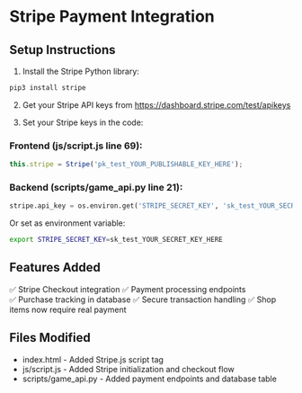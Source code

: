 # Stripe Payment Integration

## Setup Instructions

1. Install the Stripe Python library:
```bash
pip3 install stripe
```

2. Get your Stripe API keys from https://dashboard.stripe.com/test/apikeys

3. Set your Stripe keys in the code:

### Frontend (js/script.js line 69):
```javascript
this.stripe = Stripe('pk_test_YOUR_PUBLISHABLE_KEY_HERE');
```

### Backend (scripts/game_api.py line 21):
```python
stripe.api_key = os.environ.get('STRIPE_SECRET_KEY', 'sk_test_YOUR_SECRET_KEY_HERE')
```

Or set as environment variable:
```bash
export STRIPE_SECRET_KEY=sk_test_YOUR_SECRET_KEY_HERE
```

## Features Added

✅ Stripe Checkout integration
✅ Payment processing endpoints  
✅ Purchase tracking in database
✅ Secure transaction handling
✅ Shop items now require real payment

## Files Modified

- index.html - Added Stripe.js script tag
- js/script.js - Added Stripe initialization and checkout flow
- scripts/game_api.py - Added payment endpoints and database table


